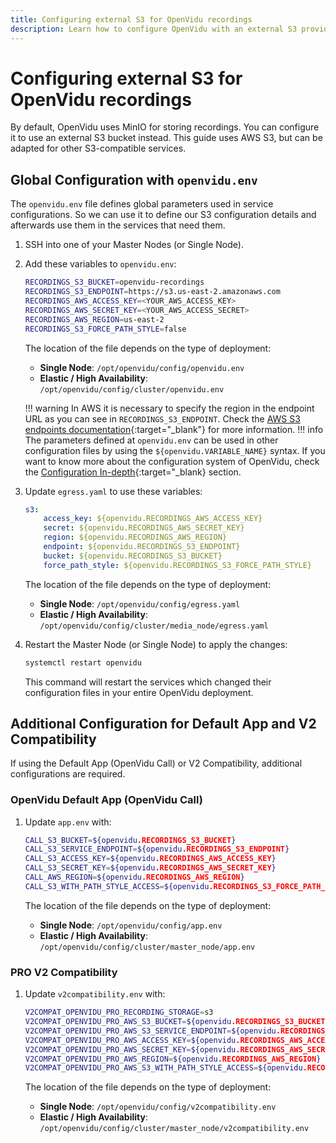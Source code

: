 ```yaml
---
title: Configuring external S3 for OpenVidu recordings
description: Learn how to configure OpenVidu with an external S3 provider for recording storage.
---
```


# Configuring external S3 for OpenVidu recordings

By default, OpenVidu uses MinIO for storing recordings. You can configure it to use an external S3 bucket instead. This guide uses AWS S3, but can be adapted for other S3-compatible services.

## Global Configuration with `openvidu.env`

The `openvidu.env` file defines global parameters used in service configurations. So we can use it to define our S3 configuration details and afterwards use them in the services that need them.

1. SSH into one of your Master Nodes (or Single Node).
2. Add these variables to `openvidu.env`:

    ```bash
    RECORDINGS_S3_BUCKET=openvidu-recordings
    RECORDINGS_S3_ENDPOINT=https://s3.us-east-2.amazonaws.com
    RECORDINGS_AWS_ACCESS_KEY=<YOUR_AWS_ACCESS_KEY>
    RECORDINGS_AWS_SECRET_KEY=<YOUR_AWS_ACCESS_SECRET>
    RECORDINGS_AWS_REGION=us-east-2
    RECORDINGS_S3_FORCE_PATH_STYLE=false
    ```

    The location of the file depends on the type of deployment:

    - **Single Node**: `/opt/openvidu/config/openvidu.env`
    - **Elastic / High Availability**: `/opt/openvidu/config/cluster/openvidu.env`

    !!! warning
        In AWS it is necessary to specify the region in the endpoint URL as you can see in `RECORDINGS_S3_ENDPOINT`. Check the [AWS S3 endpoints documentation](https://docs.aws.amazon.com/general/latest/gr/s3.html){:target="_blank"} for more information.
    !!! info
        The parameters defined at `openvidu.env` can be used in other configuration files by using the `${openvidu.VARIABLE_NAME}` syntax. If you want to know more about the configuration system of OpenVidu, check the [Configuration In-depth](../configuration/in-depth.md){:target="_blank} section.



3. Update `egress.yaml` to use these variables:

    ```yaml
    s3:
        access_key: ${openvidu.RECORDINGS_AWS_ACCESS_KEY}
        secret: ${openvidu.RECORDINGS_AWS_SECRET_KEY}
        region: ${openvidu.RECORDINGS_AWS_REGION}
        endpoint: ${openvidu.RECORDINGS_S3_ENDPOINT}
        bucket: ${openvidu.RECORDINGS_S3_BUCKET}
        force_path_style: ${openvidu.RECORDINGS_S3_FORCE_PATH_STYLE}
    ```
    The location of the file depends on the type of deployment:

    - **Single Node**: `/opt/openvidu/config/egress.yaml`
    - **Elastic / High Availability**: `/opt/openvidu/config/cluster/media_node/egress.yaml`

4. Restart the Master Node (or Single Node) to apply the changes:

    ```bash
    systemctl restart openvidu
    ```

    This command will restart the services which changed their configuration files in your entire OpenVidu deployment.

## Additional Configuration for Default App and V2 Compatibility

If using the Default App (OpenVidu Call) or V2 Compatibility, additional configurations are required.

### OpenVidu Default App (OpenVidu Call)

1. Update `app.env` with:

    ```bash
    CALL_S3_BUCKET=${openvidu.RECORDINGS_S3_BUCKET}
    CALL_S3_SERVICE_ENDPOINT=${openvidu.RECORDINGS_S3_ENDPOINT}
    CALL_S3_ACCESS_KEY=${openvidu.RECORDINGS_AWS_ACCESS_KEY}
    CALL_S3_SECRET_KEY=${openvidu.RECORDINGS_AWS_SECRET_KEY}
    CALL_AWS_REGION=${openvidu.RECORDINGS_AWS_REGION}
    CALL_S3_WITH_PATH_STYLE_ACCESS=${openvidu.RECORDINGS_S3_FORCE_PATH_STYLE}
    ```

    The location of the file depends on the type of deployment:

    - **Single Node**: `/opt/openvidu/config/app.env`
    - **Elastic / High Availability**: `/opt/openvidu/config/cluster/master_node/app.env`

### <span class="openvidu-tag openvidu-pro-tag">PRO</span> V2 Compatibility

1. Update `v2compatibility.env` with:

    ```bash
    V2COMPAT_OPENVIDU_PRO_RECORDING_STORAGE=s3
    V2COMPAT_OPENVIDU_PRO_AWS_S3_BUCKET=${openvidu.RECORDINGS_S3_BUCKET}
    V2COMPAT_OPENVIDU_PRO_AWS_S3_SERVICE_ENDPOINT=${openvidu.RECORDINGS_S3_ENDPOINT}
    V2COMPAT_OPENVIDU_PRO_AWS_ACCESS_KEY=${openvidu.RECORDINGS_AWS_ACCESS_KEY}
    V2COMPAT_OPENVIDU_PRO_AWS_SECRET_KEY=${openvidu.RECORDINGS_AWS_SECRET_KEY}
    V2COMPAT_OPENVIDU_PRO_AWS_REGION=${openvidu.RECORDINGS_AWS_REGION}
    V2COMPAT_OPENVIDU_PRO_AWS_S3_WITH_PATH_STYLE_ACCESS=${openvidu.RECORDINGS_S3_FORCE_PATH_STYLE}
    ```

    The location of the file depends on the type of deployment:

    - **Single Node**: `/opt/openvidu/config/v2compatibility.env`
    - **Elastic / High Availability**: `/opt/openvidu/config/cluster/master_node/v2compatibility.env`
